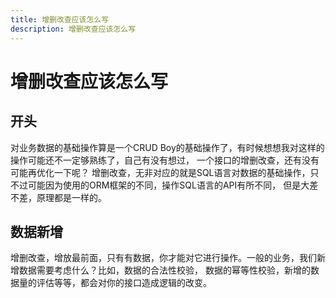 ```yaml
---
title: 增删改查应该怎么写
description: 增删改查应该怎么写
---
```


# 增删改查应该怎么写

## 开头
对业务数据的基础操作算是一个CRUD Boy的基础操作了，有时候想想我对这样的操作可能还不一定够熟练了，自己有没有想过，
一个接口的增删改查，还有没有可能再优化一下呢？
增删改查，无非对应的就是SQL语言对数据的基础操作，只不过可能因为使用的ORM框架的不同，操作SQL语言的API有所不同，
但是大差不差，原理都是一样的。

## 数据新增

增删改查，增放最前面，只有有数据，你才能对它进行操作。一般的业务，我们新增数据需要考虑什么？比如，数据的合法性校验，
数据的幂等性校验，新增的数据量的评估等等，都会对你的接口造成逻辑的改变。